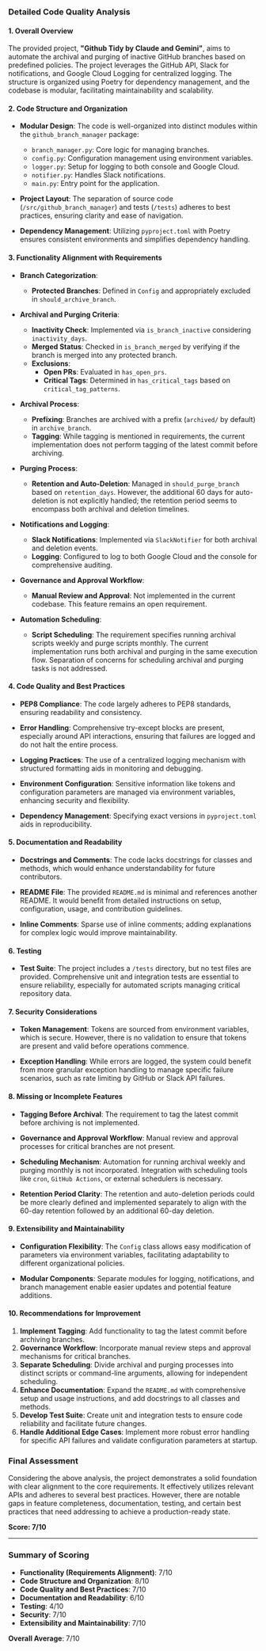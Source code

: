 ### **Detailed Code Quality Analysis**

#### **1. Overall Overview**
The provided project, **"Github Tidy by Claude and Gemini"**, aims to automate the archival and purging of inactive GitHub branches based on predefined policies. The project leverages the GitHub API, Slack for notifications, and Google Cloud Logging for centralized logging. The structure is organized using Poetry for dependency management, and the codebase is modular, facilitating maintainability and scalability.

#### **2. Code Structure and Organization**
- **Modular Design**: The code is well-organized into distinct modules within the `github_branch_manager` package:
  - `branch_manager.py`: Core logic for managing branches.
  - `config.py`: Configuration management using environment variables.
  - `logger.py`: Setup for logging to both console and Google Cloud.
  - `notifier.py`: Handles Slack notifications.
  - `main.py`: Entry point for the application.
  
- **Project Layout**: The separation of source code (`/src/github_branch_manager`) and tests (`/tests`) adheres to best practices, ensuring clarity and ease of navigation.

- **Dependency Management**: Utilizing `pyproject.toml` with Poetry ensures consistent environments and simplifies dependency handling.

#### **3. Functionality Alignment with Requirements**
- **Branch Categorization**: 
  - **Protected Branches**: Defined in `Config` and appropriately excluded in `should_archive_branch`.
  
- **Archival and Purging Criteria**:
  - **Inactivity Check**: Implemented via `is_branch_inactive` considering `inactivity_days`.
  - **Merged Status**: Checked in `is_branch_merged` by verifying if the branch is merged into any protected branch.
  - **Exclusions**:
    - **Open PRs**: Evaluated in `has_open_prs`.
    - **Critical Tags**: Determined in `has_critical_tags` based on `critical_tag_patterns`.
  
- **Archival Process**:
  - **Prefixing**: Branches are archived with a prefix (`archived/` by default) in `archive_branch`.
  - **Tagging**: While tagging is mentioned in requirements, the current implementation does not perform tagging of the latest commit before archiving.
  
- **Purging Process**:
  - **Retention and Auto-Deletion**: Managed in `should_purge_branch` based on `retention_days`. However, the additional 60 days for auto-deletion is not explicitly handled; the retention period seems to encompass both archival and deletion timelines.
  
- **Notifications and Logging**:
  - **Slack Notifications**: Implemented via `SlackNotifier` for both archival and deletion events.
  - **Logging**: Configured to log to both Google Cloud and the console for comprehensive auditing.
  
- **Governance and Approval Workflow**:
  - **Manual Review and Approval**: Not implemented in the current codebase. This feature remains an open requirement.

- **Automation Scheduling**:
  - **Script Scheduling**: The requirement specifies running archival scripts weekly and purge scripts monthly. The current implementation runs both archival and purging in the same execution flow. Separation of concerns for scheduling archival and purging tasks is not addressed.

#### **4. Code Quality and Best Practices**
- **PEP8 Compliance**: The code largely adheres to PEP8 standards, ensuring readability and consistency.
  
- **Error Handling**: Comprehensive try-except blocks are present, especially around API interactions, ensuring that failures are logged and do not halt the entire process.
  
- **Logging Practices**: The use of a centralized logging mechanism with structured formatting aids in monitoring and debugging.
  
- **Environment Configuration**: Sensitive information like tokens and configuration parameters are managed via environment variables, enhancing security and flexibility.
  
- **Dependency Management**: Specifying exact versions in `pyproject.toml` aids in reproducibility.

#### **5. Documentation and Readability**
- **Docstrings and Comments**: The code lacks docstrings for classes and methods, which would enhance understandability for future contributors.
  
- **README File**: The provided `README.md` is minimal and references another README. It would benefit from detailed instructions on setup, configuration, usage, and contribution guidelines.
  
- **Inline Comments**: Sparse use of inline comments; adding explanations for complex logic would improve maintainability.

#### **6. Testing**
- **Test Suite**: The project includes a `/tests` directory, but no test files are provided. Comprehensive unit and integration tests are essential to ensure reliability, especially for automated scripts managing critical repository data.

#### **7. Security Considerations**
- **Token Management**: Tokens are sourced from environment variables, which is secure. However, there is no validation to ensure that tokens are present and valid before operations commence.
  
- **Exception Handling**: While errors are logged, the system could benefit from more granular exception handling to manage specific failure scenarios, such as rate limiting by GitHub or Slack API failures.

#### **8. Missing or Incomplete Features**
- **Tagging Before Archival**: The requirement to tag the latest commit before archiving is not implemented.
  
- **Governance and Approval Workflow**: Manual review and approval processes for critical branches are not present.
  
- **Scheduling Mechanism**: Automation for running archival weekly and purging monthly is not incorporated. Integration with scheduling tools like `cron`, `GitHub Actions`, or external schedulers is necessary.
  
- **Retention Period Clarity**: The retention and auto-deletion periods could be more clearly defined and implemented separately to align with the 60-day retention followed by an additional 60-day deletion.

#### **9. Extensibility and Maintainability**
- **Configuration Flexibility**: The `Config` class allows easy modification of parameters via environment variables, facilitating adaptability to different organizational policies.
  
- **Modular Components**: Separate modules for logging, notifications, and branch management enable easier updates and potential feature additions.

#### **10. Recommendations for Improvement**
1. **Implement Tagging**: Add functionality to tag the latest commit before archiving branches.
2. **Governance Workflow**: Incorporate manual review steps and approval mechanisms for critical branches.
3. **Separate Scheduling**: Divide archival and purging processes into distinct scripts or command-line arguments, allowing for independent scheduling.
4. **Enhance Documentation**: Expand the `README.md` with comprehensive setup and usage instructions, and add docstrings to all classes and methods.
5. **Develop Test Suite**: Create unit and integration tests to ensure code reliability and facilitate future changes.
6. **Handle Additional Edge Cases**: Implement more robust error handling for specific API failures and validate configuration parameters at startup.

### **Final Assessment**

Considering the above analysis, the project demonstrates a solid foundation with clear alignment to the core requirements. It effectively utilizes relevant APIs and adheres to several best practices. However, there are notable gaps in feature completeness, documentation, testing, and certain best practices that need addressing to achieve a production-ready state.

**Score: 7/10**

---

### **Summary of Scoring**

- **Functionality (Requirements Alignment)**: 7/10
- **Code Structure and Organization**: 8/10
- **Code Quality and Best Practices**: 7/10
- **Documentation and Readability**: 6/10
- **Testing**: 4/10
- **Security**: 7/10
- **Extensibility and Maintainability**: 7/10

**Overall Average**: 7/10